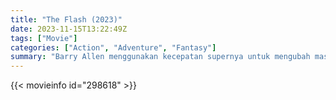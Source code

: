```yaml
---
title: "The Flash (2023)"
date: 2023-11-15T13:22:49Z
tags: ["Movie"]
categories: ["Action", "Adventure", "Fantasy"]
summary: "Barry Allen menggunakan kecepatan supernya untuk mengubah masa lalu, namun usahanya untuk menyelamatkan keluarganya menciptakan dunia tanpa pahlawan super, memaksanya untuk berlomba demi hidupnya demi menyelamatkan masa depan."
---
```



  <mux-player stream-type="on-demand"
  src="https://kp3d-my.sharepoint.com/personal/ryoo_kp3d_onmicrosoft_com/_layouts/15/download.aspx?share=EUcmKlRa2FlPqHRx40zwUswB0eB5NgZNc-OVl_8UjCqPhA" metadata-video-title="Gran Turismo (2023)" prefer-playback="mse" controls>
  </mux-player>
  
  {{< movieinfo id="298618" >}}
  
  <script src="https://cdn.jsdelivr.net/npm/@mux/mux-player"></script>
  
   <script id="02lDwTVrYkqy00u5LiqI1MkfdtchqWz02yEOibSUkq6F7M" type="application/ld+json">
 {
  "@context": "https://schema.org/",
  "@type": "VideoObject",
  "name": "The Flash",
  "contentUrl": "https://stream.mux.com/IET1N02EgXGJMrVE2kvA3K902mGoZ3Mc51P6K8zP00ujls.m3u8?min_resolution=480p",
  "thumbnailUrl": "https://www.themoviedb.org/t/p/original/8vgRcm246X2QAqaBPPHAfTM4T93.jpg?width=314&fit_mode=preserve&time=25",
  "uploadDate": "2023-11-15T13:22:49Z",
}

</script>
